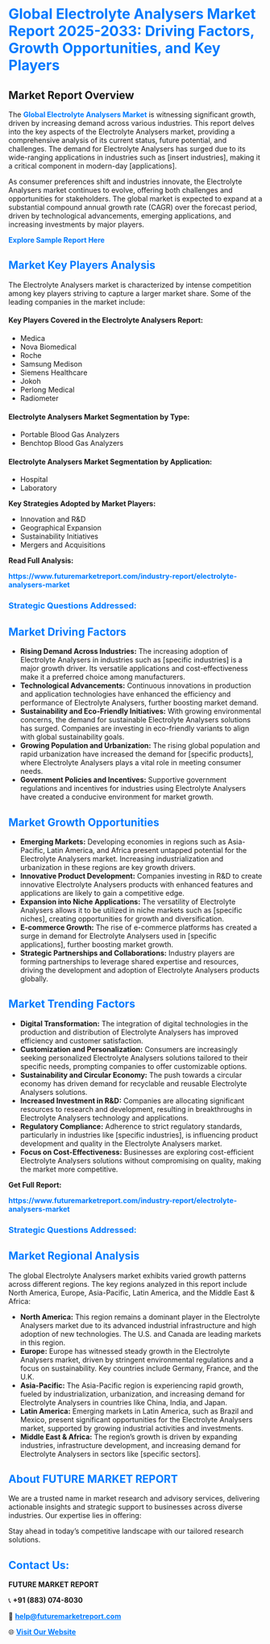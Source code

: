 <h1 style="color: #007BFF;">Global Electrolyte Analysers Market Report 2025-2033: Driving Factors, Growth Opportunities, and Key Players</h1>

<section id="overview">
<h2>Market Report Overview</h2>
<p>The <a href="https://www.futuremarketreport.com/industry-report/electrolyte-analysers-market" style="color: #007BFF; text-decoration: none;"><strong>Global Electrolyte Analysers Market</strong></a> is witnessing significant growth, driven by increasing demand across various industries. This report delves into the key aspects of the Electrolyte Analysers market, providing a comprehensive analysis of its current status, future potential, and challenges. The demand for Electrolyte Analysers has surged due to its wide-ranging applications in industries such as [insert industries], making it a critical component in modern-day [applications].</p>
<p>As consumer preferences shift and industries innovate, the Electrolyte Analysers market continues to evolve, offering both challenges and opportunities for stakeholders. The global market is expected to expand at a substantial compound annual growth rate (CAGR) over the forecast period, driven by technological advancements, emerging applications, and increasing investments by major players.</p>
</section>

<section id="overview">
<p><a href="https://www.futuremarketreport.com/request-sample/reportId=60130" style="color: #007BFF; text-decoration: none;"><strong>Explore Sample Report Here</strong></a></p>
</section>

<section id="key-players">
<h2 style="color: #007BFF;">Market Key Players Analysis</h2>
<p>The Electrolyte Analysers market is characterized by intense competition among key players striving to capture a larger market share. Some of the leading companies in the market include:</p>
<h4>Key Players Covered in the Electrolyte Analysers Report:</h4>
<ul><li>Medica</li><li>Nova Biomedical</li><li>Roche</li><li>Samsung Medison</li><li>Siemens Healthcare</li><li>Jokoh</li><li>Perlong Medical</li><li>Radiometer</li></ul>
<h4>Electrolyte Analysers Market Segmentation by Type:</h4>
<ul><li>Portable Blood Gas Analyzers</li><li>Benchtop Blood Gas Analyzers</li></ul>

<h4>Electrolyte Analysers Market Segmentation by Application:</h4>
<ul><li>Hospital</li><li>Laboratory</li></ul>
<p><strong>Key Strategies Adopted by Market Players:</strong></p>
<ul>
<li>Innovation and R&D</li>
<li>Geographical Expansion</li>
<li>Sustainability Initiatives</li>
<li>Mergers and Acquisitions</li>
</ul>
</section>

<section>
<p><strong>Read Full Analysis: </strong></p><a href="https://www.futuremarketreport.com/industry-report/electrolyte-analysers-market" style="color: #007BFF; text-decoration: none;"><strong>https://www.futuremarketreport.com/industry-report/electrolyte-analysers-market</strong></a>
<h3 style="color: #007BFF;">Strategic Questions Addressed:</h3>
</section>

<section id="driving-factors">
<h2 style="color: #007BFF;">Market Driving Factors</h2>
<ul>
<li><strong>Rising Demand Across Industries:</strong> The increasing adoption of Electrolyte Analysers in industries such as [specific industries] is a major growth driver. Its versatile applications and cost-effectiveness make it a preferred choice among manufacturers.</li>
<li><strong>Technological Advancements:</strong> Continuous innovations in production and application technologies have enhanced the efficiency and performance of Electrolyte Analysers, further boosting market demand.</li>
<li><strong>Sustainability and Eco-Friendly Initiatives:</strong> With growing environmental concerns, the demand for sustainable Electrolyte Analysers solutions has surged. Companies are investing in eco-friendly variants to align with global sustainability goals.</li>
<li><strong>Growing Population and Urbanization:</strong> The rising global population and rapid urbanization have increased the demand for [specific products], where Electrolyte Analysers plays a vital role in meeting consumer needs.</li>
<li><strong>Government Policies and Incentives:</strong> Supportive government regulations and incentives for industries using Electrolyte Analysers have created a conducive environment for market growth.</li>
</ul>
</section>

<section id="growth-opportunities">
<h2 style="color: #007BFF;">Market Growth Opportunities</h2>
<ul>
<li><strong>Emerging Markets:</strong> Developing economies in regions such as Asia-Pacific, Latin America, and Africa present untapped potential for the Electrolyte Analysers market. Increasing industrialization and urbanization in these regions are key growth drivers.</li>
<li><strong>Innovative Product Development:</strong> Companies investing in R&D to create innovative Electrolyte Analysers products with enhanced features and applications are likely to gain a competitive edge.</li>
<li><strong>Expansion into Niche Applications:</strong> The versatility of Electrolyte Analysers allows it to be utilized in niche markets such as [specific niches], creating opportunities for growth and diversification.</li>
<li><strong>E-commerce Growth:</strong> The rise of e-commerce platforms has created a surge in demand for Electrolyte Analysers used in [specific applications], further boosting market growth.</li>
<li><strong>Strategic Partnerships and Collaborations:</strong> Industry players are forming partnerships to leverage shared expertise and resources, driving the development and adoption of Electrolyte Analysers products globally.</li>
</ul>
</section>

<section id="trending-factors">
<h2 style="color: #007BFF;">Market Trending Factors</h2>
<ul>
<li><strong>Digital Transformation:</strong> The integration of digital technologies in the production and distribution of Electrolyte Analysers has improved efficiency and customer satisfaction.</li>
<li><strong>Customization and Personalization:</strong> Consumers are increasingly seeking personalized Electrolyte Analysers solutions tailored to their specific needs, prompting companies to offer customizable options.</li>
<li><strong>Sustainability and Circular Economy:</strong> The push towards a circular economy has driven demand for recyclable and reusable Electrolyte Analysers solutions.</li>
<li><strong>Increased Investment in R&D:</strong> Companies are allocating significant resources to research and development, resulting in breakthroughs in Electrolyte Analysers technology and applications.</li>
<li><strong>Regulatory Compliance:</strong> Adherence to strict regulatory standards, particularly in industries like [specific industries], is influencing product development and quality in the Electrolyte Analysers market.</li>
<li><strong>Focus on Cost-Effectiveness:</strong> Businesses are exploring cost-efficient Electrolyte Analysers solutions without compromising on quality, making the market more competitive.</li>
</ul>
</section>

<section>
<p><strong>Get Full Report: </strong></p><a href="https://www.futuremarketreport.com/industry-report/electrolyte-analysers-market" style="color: #007BFF; text-decoration: none;"><strong>https://www.futuremarketreport.com/industry-report/electrolyte-analysers-market</strong></a>
<h3 style="color: #007BFF;">Strategic Questions Addressed:</h3>
</section>


<section id="regional-analysis">
<h2 style="color: #007BFF;">Market Regional Analysis</h2>
<p>The global Electrolyte Analysers market exhibits varied growth patterns across different regions. The key regions analyzed in this report include North America, Europe, Asia-Pacific, Latin America, and the Middle East & Africa:</p>
<ul>
<li><strong>North America:</strong> This region remains a dominant player in the Electrolyte Analysers market due to its advanced industrial infrastructure and high adoption of new technologies. The U.S. and Canada are leading markets in this region.</li>
<li><strong>Europe:</strong> Europe has witnessed steady growth in the Electrolyte Analysers market, driven by stringent environmental regulations and a focus on sustainability. Key countries include Germany, France, and the U.K.</li>
<li><strong>Asia-Pacific:</strong> The Asia-Pacific region is experiencing rapid growth, fueled by industrialization, urbanization, and increasing demand for Electrolyte Analysers in countries like China, India, and Japan.</li>
<li><strong>Latin America:</strong> Emerging markets in Latin America, such as Brazil and Mexico, present significant opportunities for the Electrolyte Analysers market, supported by growing industrial activities and investments.</li>
<li><strong>Middle East & Africa:</strong> The region’s growth is driven by expanding industries, infrastructure development, and increasing demand for Electrolyte Analysers in sectors like [specific sectors].</li>
</ul>
</section>

<footer>
<h2 style="color: #007BFF;">About FUTURE MARKET REPORT</h2>
<p>We are a trusted name in market research and advisory services, delivering actionable insights and strategic support to businesses across diverse industries. Our expertise lies in offering:</p>

<p>Stay ahead in today’s competitive landscape with our tailored research solutions.</p>

<h2 style="color: #007BFF;">Contact Us:</h2>
<p><strong>FUTURE MARKET REPORT</strong></p>
<p>📞 <strong>+91 (883) 074-8030</strong></p>
<p>📧 <strong><a href="mailto:help@futuremarketreport.com" style="color: #007BFF;">help@futuremarketreport.com</a></strong></p>
<p>🌐 <strong><a href="https://www.futuremarketreport.com/" style="color: #007BFF;">Visit Our Website</a></strong></p>
</footer>